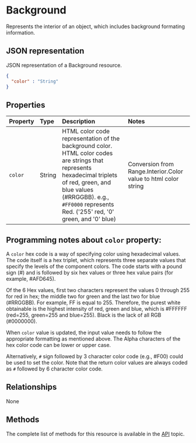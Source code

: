 # Background

Represents the interior of an object, which includes background formating information. 


## JSON representation

JSON representation of a Background resource.

<!-- { "blockType": "resource", "@odata.type": "Background" } -->
```json
{
  "color" : "String"
}
```


## Properties
| Property         | Type    |Description|Notes |
|:-----------------|:--------|:----------|:-----|
|`color`|String|HTML color code representation of the background color. HTML color codes are strings that represents hexadecimal triplets of red, green, and blue values (#RRGGBB). e.g., `#FF0000` represents Red. ('255' red, '0' green, and '0' blue) |Conversion from Range.Interior.Color value to html color string|

## Programming notes about `color` property: 

A `color` hex code is a way of specifying color using hexadecimal values. The code itself is a hex triplet, which represents three separate values that specify the levels of the component colors. The code starts with a pound sign (#) and is followed by six hex values or three hex value pairs (for example, #AFD645). 

Of the 6 Hex values, first two characters represent the values 0 through 255 for red in hex; the middle two for green and the last two for blue (#RRGGBB). For example, FF is equal to 255. Therefore, the purest white obtainable is the highest intensity of red, green and blue, which is #FFFFFF (red=255, green=255 and blue=255). Black is the lack of all RGB (#0000000).

When `color` value is updated, the input value needs to follow the appropriate formatting as mentioned above. The Alpha characters of the hex color code can be lower or upper case. 

Alternatively,  `#` sign followed by 3 character color code (e.g., #F00) could be used to set the color. Note that the return color values are always coded as `#` followed by 6 character color code. 




## Relationships
None

## Methods

The complete list of methods for this resource is available in
the [API](../README.md) topic.



